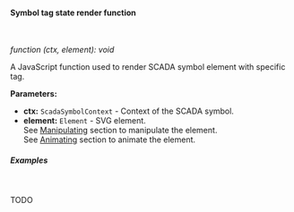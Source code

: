 #### Symbol tag state render function

<div class="divider"></div>
<br/>

*function (ctx, element): void*

A JavaScript function used to render SCADA symbol element with specific tag.

**Parameters:**

<ul>
  <li><b>ctx:</b> <code>ScadaSymbolContext</code> - Context of the SCADA symbol.
  </li>
  <li><b>element:</b> <code>Element</code> - SVG element.<br>
        See <a href="https://svgjs.dev/docs/3.2/manipulating/">Manipulating</a> section to manipulate the element.<br>
        See <a href="https://svgjs.dev/docs/3.2/animating/">Animating</a> section to animate the element.
  </li>
</ul>

<div class="divider"></div>

##### Examples

<br>

TODO
